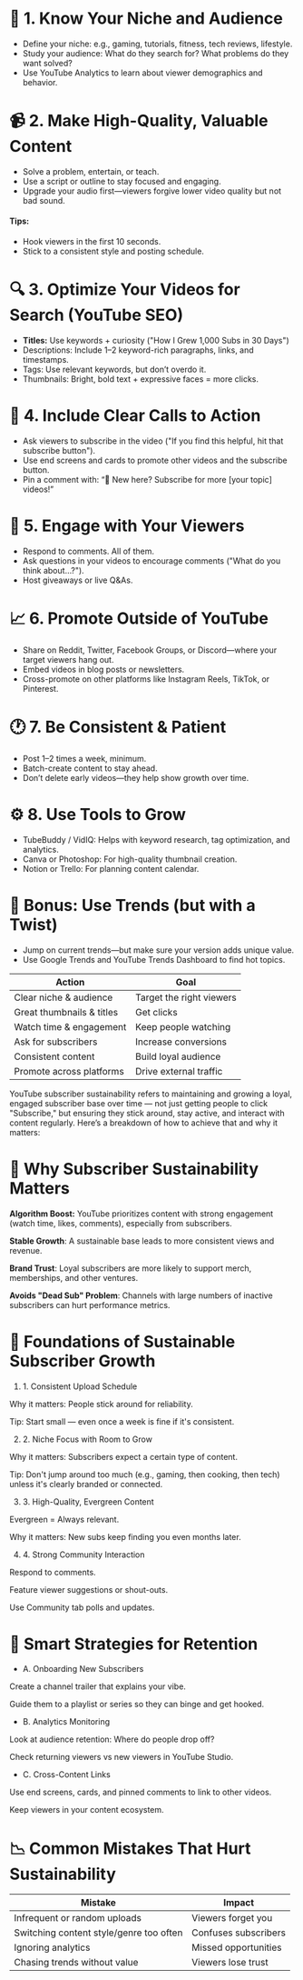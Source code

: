 <!--~~~~~~~~~~~~~~~~~~~~~~~~~~~~~~~~~~~~~~~~~~~~~~~~~~~~~~~~~~~~~~~~~~~~~~~~~~~~~~~~~~~~~~~~~~~~-->
<!--~~~~~~~~~~~~~ readme.md of bbauska/youtube-subs ~~~~~~~~~~~~-->
<h1>🎯 1. Know Your Niche and Audience</h1>
<ul>
  <li>Define your niche: e.g., gaming, tutorials, fitness, tech reviews, lifestyle.</li>
  <li>Study your audience: What do they search for? What problems do they want solved?</li>
  <li>Use YouTube Analytics to learn about viewer demographics and behavior.</li>
</ul>

<h1>📹 2. Make High-Quality, Valuable Content</h1>
<ul>
  <li>Solve a problem, entertain, or teach.</li>
  <li>Use a script or outline to stay focused and engaging.</li>
  <li>Upgrade your audio first—viewers forgive lower video quality but not bad sound.</li>
</ul>

<h4>Tips:</h4>
<ul>
  <li>Hook viewers in the first 10 seconds.</li>
  <li>Stick to a consistent style and posting schedule.</li>
</ul>

<h1>🔍 3. Optimize Your Videos for Search (YouTube SEO)</h1>
<ul>
  <li><b>Titles:</b> Use keywords + curiosity ("How I Grew 1,000 Subs in 30 Days")</li>
  <li>Descriptions: Include 1–2 keyword-rich paragraphs, links, and timestamps.</li>
  <li>Tags: Use relevant keywords, but don’t overdo it.</li>
  <li>Thumbnails: Bright, bold text + expressive faces = more clicks.</li>
</ul>

<h1>🧲 4. Include Clear Calls to Action</h1>
<ul>
  <li>Ask viewers to subscribe in the video ("If you find this helpful, 
    hit that subscribe button").</li>
  <li>Use end screens and cards to promote other videos and the subscribe button.</li>
  <li>Pin a comment with: “📌 New here? Subscribe for more [your topic] videos!”</li>
</ul>

<h1>🤝 5. Engage with Your Viewers</h1>
<ul>
  <li>Respond to comments. All of them.</li>
  <li>Ask questions in your videos to encourage comments ("What do you think about...?").</li>
  <li>Host giveaways or live Q&As.</li>
</ul>

<h1>📈 6. Promote Outside of YouTube</h1>
<ul>
  <li>Share on Reddit, Twitter, Facebook Groups, or Discord—where your 
    target viewers hang out.</li>
  <li>Embed videos in blog posts or newsletters.</li>
  <li>Cross-promote on other platforms like Instagram Reels, TikTok, or Pinterest.</li>
</ul>

<h1>🕐 7. Be Consistent &amp; Patient</h1>
<ul>
  <li>Post 1–2 times a week, minimum.</li>
  <li>Batch-create content to stay ahead.</li>
  <li>Don’t delete early videos—they help show growth over time.</li>
</ul>

<h1>⚙️ 8. Use Tools to Grow</h1>
<ul>
  <li>TubeBuddy / VidIQ: Helps with keyword research, tag optimization, and analytics.</li>
  <li>Canva or Photoshop: For high-quality thumbnail creation.</li>
  <li>Notion or Trello: For planning content calendar.</li>
</ul>
  
<h1>🚀 Bonus: Use Trends (but with a Twist)</h1>
<ul>
  <li>Jump on current trends—but make sure your version adds unique value.</li>
  <li>Use Google Trends and YouTube Trends Dashboard to find hot topics.</li>
</ul>  

| Action                    | Goal                     |
| ------------------------- | ------------------------ |
| Clear niche & audience    | Target the right viewers |
| Great thumbnails & titles | Get clicks               |
| Watch time & engagement   | Keep people watching     |
| Ask for subscribers       | Increase conversions     |
| Consistent content        | Build loyal audience     |
| Promote across platforms  | Drive external traffic   |

<!--~~~~~~~~~~~~~~~~~~~~~~~~~~~~~~~~~~~~~~~~~~~~~~~~~~~~~~~~~~~~~~~~~~~~~~~~~~~~~~~~~~~~~~~~~~~~-->
<p>YouTube subscriber sustainability refers to maintaining and growing 
a loyal, engaged subscriber base over time — not just getting people to 
click "Subscribe," but ensuring they stick around, stay active, and 
interact with content regularly. Here’s a breakdown of how to achieve 
that and why it matters:</p>

<h1>🔄 Why Subscriber Sustainability Matters</h1>
<p><b>Algorithm Boost:</b> YouTube prioritizes content with strong 
engagement (watch time, likes, comments), especially from subscribers.</p>

<p><b>Stable Growth</b>: A sustainable base leads to more consistent 
views and revenue.</p>

<p><b>Brand Trust</b>: Loyal subscribers are more likely to support 
merch, memberships, and other ventures.</p>

<p><b>Avoids "Dead Sub" Problem</b>: Channels with large numbers of 
inactive subscribers can hurt performance metrics.</p>

<!--~~~~~~~~~~~~~~~~~~~~~~~~~~~~~~~~~~~~~~~~~~~~~~~~~~~~~~~~~~~~~~~~~~~~~~~~~~~~~~~~~~~~~~~~~~~~-->
<h1>🧱 Foundations of Sustainable Subscriber Growth</h1>
<!--~~~~~~~~~~~~~~~~~~~~~~~~~~~~~~~~~~~~~~~~~~~~~~~~~~~~~~~~~~~~~~~~~~~~~~~~~~~~~~~~~~~~~~~~~~~~-->
<ol type="1">
  <li>1. Consistent Upload Schedule</li>
</ol>

<p>Why it matters: People stick around for reliability.</p>

<p>Tip: Start small — even once a week is fine if it's consistent.</p>

<ol type="1" start="2">
  <li>2. Niche Focus with Room to Grow</li>
</ol>

<p>Why it matters: Subscribers expect a certain type of content.</p>

<p>Tip: Don't jump around too much (e.g., gaming, then cooking, then tech) 
unless it's clearly branded or connected.</p>

<ol type="1" start="3">
  <li>3. High-Quality, Evergreen Content</li>
</ol>

<p>Evergreen = Always relevant.</p>

<p>Why it matters: New subs keep finding you even months later.</p>

<ol type="1" start="4">
  <li>4. Strong Community Interaction</li>
</ol>

<p>Respond to comments.</p>

<p>Feature viewer suggestions or shout-outs.</p>

<p>Use Community tab polls and updates.</p>

<h1>🧠 Smart Strategies for Retention</h1>

<ul>
  <li>A. Onboarding New Subscribers</li>
</ul>

<p>Create a channel trailer that explains your vibe.</p>

<p>Guide them to a playlist or series so they can binge and get hooked.</p>

<ul>
  <li>B. Analytics Monitoring</li>
</ul>

<p>Look at audience retention: Where do people drop off?</p>

<p>Check returning viewers vs new viewers in YouTube Studio.</p>

<ul>
  <li>C. Cross-Content Links</li>
</ul>

<p>Use end screens, cards, and pinned comments to link to other videos.</p>

<p>Keep viewers in your content ecosystem.</p>

<h1>📉 Common Mistakes That Hurt Sustainability</h1>

<table>
  <thead>
    <tr>
	  <th>Mistake</th>
	  <th>Impact</th>
	</tr>
  </thead>
  <tbody>
    <tr>
	  <td>Infrequent or random uploads</td>
	  <td>Viewers forget you</td>
	</tr>
	<tr>
	  <td>Switching content style/genre too often</td>
	  <td>Confuses subscribers</td>
	</tr>
	<tr>
      <td>Ignoring analytics</td>
	  <td>Missed opportunities</td>
	</tr>
	<tr>
      <td>Chasing trends without value</td>
      <td>Viewers lose trust</td>
	</tr>
  </tbody>
</table>

